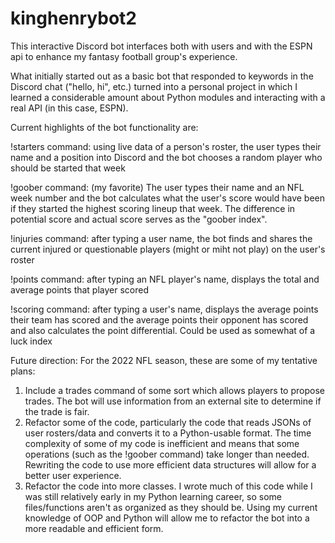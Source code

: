 # kinghenrybot2

This interactive Discord bot interfaces both with users and with the ESPN api to enhance my fantasy football group's experience. 

What initially started out as a basic bot that responded to keywords in the Discord chat ("hello, hi", etc.) turned into a personal project in which I learned a considerable amount about Python modules and interacting with a real API (in this case, ESPN).

Current highlights of the bot functionality are:

!starters command: using live data of a person's roster, the user types their name and a position into Discord and the bot chooses a random player who should be started that week

!goober command: (my favorite) The user types their name and an NFL week number and the bot calculates what the user's score would have been if they started the highest scoring lineup that week. The difference in potential score and actual score serves as the "goober index". 

!injuries command: after typing a user name, the bot finds and shares the current injured or questionable players (might or miht not play) on the user's roster

!points command: after typing an NFL player's name, displays the total and average points that player scored

!scoring command: after typing a user's name, displays the average points their team has scored and the average points their opponent has scored and also calculates the point differential. Could be used as somewhat of a luck index


Future direction: For the 2022 NFL season, these are some of my tentative plans:

1. Include a trades command of some sort which allows players to propose trades. The bot will use information from an external site to determine if the trade is fair.
2. Refactor some of the code, particularly the code that reads JSONs of user rosters/data and converts it to a Python-usable format. The time complexity of some of my code is inefficient and means that some operations (such as the !goober command) take longer than needed. 
Rewriting the code to use more efficient data structures will allow for a better user experience.
3. Refactor the code into more classes. I wrote much of this code while I was still relatively early in my Python learning career, so some files/functions aren't as organized as they should be. Using my current knowledge of OOP and Python will allow me to refactor the bot into a more readable and efficient form.
